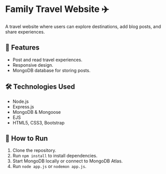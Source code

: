 # Family Travel Website ✈️

A travel website where users can explore destinations, add blog posts, and share experiences.

## 🚀 Features
- Post and read travel experiences.
- Responsive design.
- MongoDB database for storing posts.

## 🛠️ Technologies Used
- Node.js
- Express.js
- MongoDB & Mongoose
- EJS
- HTML5, CSS3, Bootstrap


## 📂 How to Run
1. Clone the repository.
2. Run `npm install` to install dependencies.
3. Start MongoDB locally or connect to MongoDB Atlas.
4. Run `node app.js` or `nodemon app.js`.


